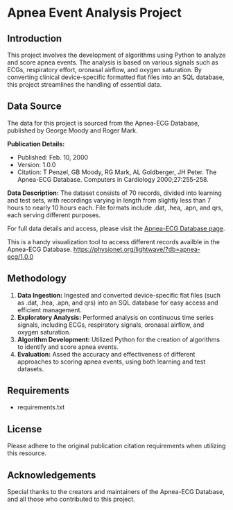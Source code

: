 # Apnea Event Analysis Project

## Introduction
This project involves the development of algorithms using Python to analyze and score apnea events. The analysis is based on various signals such as ECGs, respiratory effort, oronasal airflow, and oxygen saturation. By converting clinical device-specific formatted flat files into an SQL database, this project streamlines the handling of essential data.

## Data Source
The data for this project is sourced from the Apnea-ECG Database, published by George Moody and Roger Mark.

**Publication Details:**
- Published: Feb. 10, 2000
- Version: 1.0.0
- Citation: T Penzel, GB Moody, RG Mark, AL Goldberger, JH Peter. The Apnea-ECG Database. Computers in Cardiology 2000;27:255-258.

**Data Description:**
The dataset consists of 70 records, divided into learning and test sets, with recordings varying in length from slightly less than 7 hours to nearly 10 hours each. File formats include .dat, .hea, .apn, and qrs, each serving different purposes.

For full data details and access, please visit the [Apnea-ECG Database page](https://physionet.org/content/apnea-ecg/1.0.0/).

This is a handy visualization tool to access different records availble in the Apnea-ECG Database.
https://physionet.org/lightwave/?db=apnea-ecg/1.0.0

## Methodology
1. **Data Ingestion:** Ingested and converted device-specific flat files (such as .dat, .hea, .apn, and qrs) into an SQL database for easy access and efficient management.
2. **Exploratory Analysis:** Performed analysis on continuous time series signals, including ECGs, respiratory signals, oronasal airflow, and oxygen saturation.
3. **Algorithm Development:** Utilized Python for the creation of algorithms to identify and score apnea events.
4. **Evaluation:** Assed the accuracy and effectiveness of different approaches to scoring apnea events, using both learning and test datasets.

## Requirements
- requirements.txt


## License
Please adhere to the original publication citation requirements when utilizing this resource.

## Acknowledgements
Special thanks to the creators and maintainers of the Apnea-ECG Database, and all those who contributed to this project.
